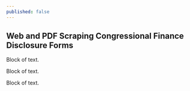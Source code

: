 ```yaml
---
published: false
---
```

## Web and PDF Scraping Congressional Finance Disclosure Forms 

Block of text. 

Block of text. 

Block of text. 
